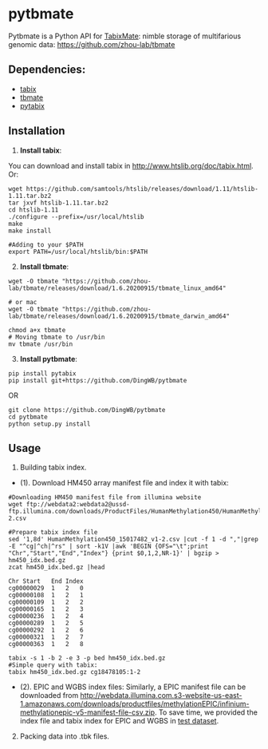 # pytbmate
Pytbmate is a Python API for [TabixMate](https://github.com/zhou-lab/tbmate): nimble storage of multifarious genomic data: https://github.com/zhou-lab/tbmate

## Dependencies:
- [tabix](http://www.htslib.org/doc/tabix.html)
- [tbmate](https://github.com/zhou-lab/tbmate)
- [pytabix](https://github.com/slowkow/pytabix)

## **Installation**
1. **Install tabix**:

You can download and install tabix in http://www.htslib.org/doc/tabix.html. Or:
```
wget https://github.com/samtools/htslib/releases/download/1.11/htslib-1.11.tar.bz2
tar jxvf htslib-1.11.tar.bz2
cd htslib-1.11
./configure --prefix=/usr/local/htslib
make
make install

#Adding to your $PATH
export PATH=/usr/local/htslib/bin:$PATH
```

2. **Install tbmate**:
```
wget -O tbmate "https://github.com/zhou-lab/tbmate/releases/download/1.6.20200915/tbmate_linux_amd64"

# or mac
wget -O tbmate "https://github.com/zhou-lab/tbmate/releases/download/1.6.20200915/tbmate_darwin_amd64"

chmod a+x tbmate
# Moving tbmate to /usr/bin
mv tbmate /usr/bin
```

3. **Install pytbmate**:
```
pip install pytabix
pip install git+https://github.com/DingWB/pytbmate
```
OR
```
git clone https://github.com/DingWB/pytbmate
cd pytbmate
python setup.py install
```

## **Usage**
1. Building tabix index.
- (1). Download HM450 array manifest file and index it with tabix:
```
#Downloading HM450 manifest file from illumina website
wget ftp://webdata2:webdata2@ussd-ftp.illumina.com/downloads/ProductFiles/HumanMethylation450/HumanMethylation450_15017482_v1-2.csv

#Prepare tabix index file
sed '1,8d' HumanMethylation450_15017482_v1-2.csv |cut -f 1 -d ","|grep -E "^cg|^ch|^rs" | sort -k1V |awk 'BEGIN {OFS="\t";print "Chr","Start","End","Index"} {print $0,1,2,NR-1}' | bgzip > hm450_idx.bed.gz
zcat hm450_idx.bed.gz |head

Chr	Start	End	Index
cg00000029	1	2	0
cg00000108	1	2	1
cg00000109	1	2	2
cg00000165	1	2	3
cg00000236	1	2	4
cg00000289	1	2	5
cg00000292	1	2	6
cg00000321	1	2	7
cg00000363	1	2	8

tabix -s 1 -b 2 -e 3 -p bed hm450_idx.bed.gz 
#Simple query with tabix:
tabix hm450_idx.bed.gz cg18478105:1-2
```

- (2). EPIC and WGBS index files:
Similarly, a EPIC manifest file can be downloaded from http://webdata.illumina.com.s3-website-us-east-1.amazonaws.com/downloads/productfiles/methylationEPIC/infinium-methylationepic-v5-manifest-file-csv.zip. To save time, we provided the index file and tabix index for EPIC and WGBS in [test dataset](https://).

2. Packing data into .tbk files.
